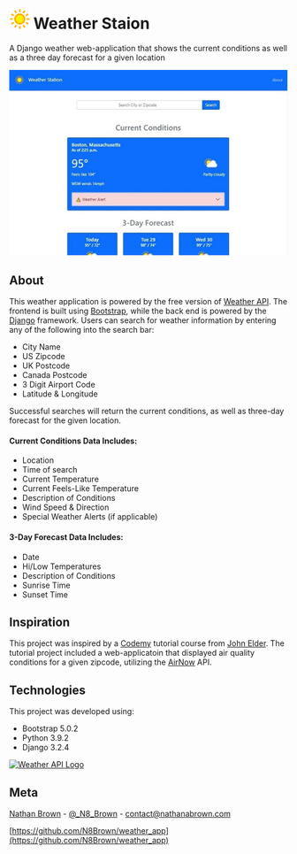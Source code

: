# ![Sunshine](sunshine.png) Weather Staion
A Django weather web-application that shows the current conditions as well as a three day forecast for a given location

![Weather Application](weather-app.jpg)

## About
This weather application is powered by the free version of [Weather API](https://www.weatherapi.com/). The frontend is built using [Bootstrap](https://getbootstrap.com/), while the back end is powered by the [Django](https://www.djangoproject.com/) framework. Users can search for weather information by entering any of the following into the search bar:
* City Name
* US Zipcode
* UK Postcode
* Canada Postcode
* 3 Digit Airport Code
* Latitude & Longitude


Successful searches will return the current conditions, as well as three-day forecast for the given location. 

#### Current Conditions Data Includes:
* Location
* Time of search
* Current Temperature
* Current Feels-Like Temperature
* Description of Conditions
* Wind Speed & Direction
* Special Weather Alerts (if applicable)

#### 3-Day Forecast Data Includes:
* Date
* Hi/Low Temperatures
* Description of Conditions
* Sunrise Time
* Sunset Time

## Inspiration
This project was inspired by a [Codemy](https://codemy.com/) tutorial course from [John Elder](https://twitter.com/flatplanet). The tutorial project included a web-applicatoin that displayed air quality conditions for a given zipcode, utilizing the [AirNow](https://docs.airnowapi.org/) API. 

## Technologies
This project was developed using:

* Bootstrap 5.0.2
* Python 3.9.2
* Django 3.2.4

[![Weather API Logo](https://cdn.weatherapi.com/v4/images/weatherapi_logo.png)](https://www.weatherapi.com/)



## Meta
[Nathan Brown](https://www.nathanabrown.com) - [@_N8_Brown](https://twitter.com/_N8_Brown) - contact@nathanabrown.com 

[https://github.com/N8Brown/weather_app](https://github.com/N8Brown/weather_app)
